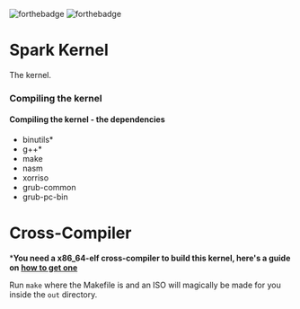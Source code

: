![forthebadge](https://forthebadge.com/images/badges/built-with-love.svg) ![forthebadge](https://forthebadge.com/images/badges/made-with-c-plus-plus.svg)

# Spark Kernel
The kernel.
### Compiling the kernel
#### Compiling the kernel - the dependencies
* binutils*
* g++*
* make
* nasm
* xorriso
* grub-common
* grub-pc-bin
# Cross-Compiler
***You need a x86_64-elf cross-compiler to build this kernel, here's a guide on [how to get one](https://wiki.osdev.org/GCC_Cross-Compiler)**

Run `make` where the Makefile is and an ISO will magically be made for you inside the `out` directory.